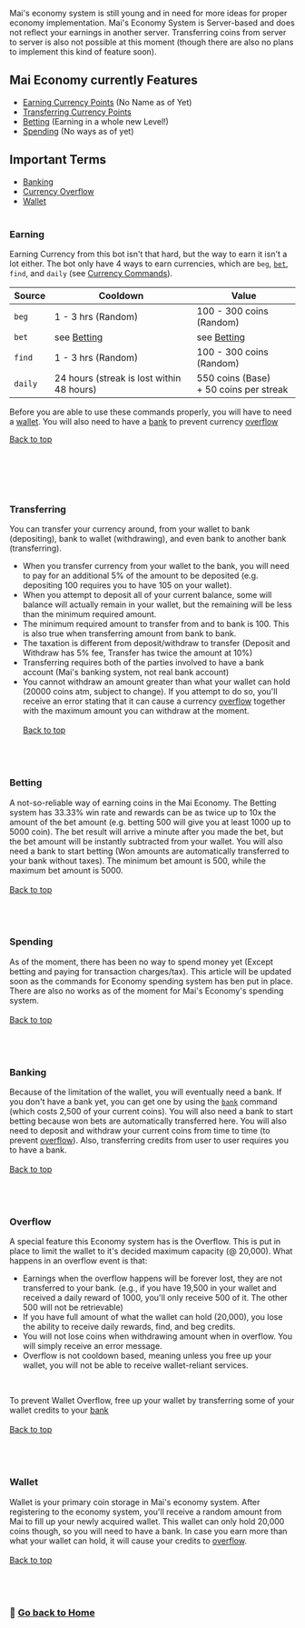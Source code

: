 Mai's economy system is still young and in need for more ideas for proper economy implementation. 
Mai's Economy System is Server-based and does not reflect your earnings in another server. Transferring coins from server to server is also not possible at this moment (though there are also no plans to implement this kind of feature soon).

## Mai Economy currently Features

- [Earning Currency Points](#Earning) (No Name as of Yet)
- [Transferring Currency Points](#Transferring)
- [Betting](#Betting) (Earning in a whole new Level!)
- [Spending](#Spending) (No ways as of yet)

## Important Terms

- [Banking](#Banking)
- [Currency Overflow](#Overflow)
- [Wallet](#Wallet)
<br><br>

### Earning
Earning Currency from this bot isn't that hard, but the way to earn it isn't a lot either. The bot only have 4 ways to earn currencies, which are `beg`, [`bet`](#Betting), `find`, and `daily` (see [Currency Commands](https://github.com/maisans-maid/Mai/wiki/Commands#Economy)). 

|  Source  |  Cooldown  |    Value    |
|----------|------------|-------------|
`beg` | 1 - 3 hrs (Random) | 100 - 300 coins (Random) | 
`bet` | see [Betting](#Betting) | see [Betting](#Betting) | 
`find`| 1 - 3 hrs (Random) | 100 - 300 coins (Random) | 
`daily` | 24 hours (streak is lost within 48 hours) | 550 coins (Base) <br> + 50 coins per streak |

Before you are able to use these commands properly, you will have to need a [wallet](#Wallet). You will also need to have a [bank](#Banking) to prevent currency [overflow](#Overflow)

[Back to top](#mai-economy-currently-features)

<br><br><br><br>
### Transferring
You can transfer your currency around, from your wallet to bank (depositing), bank to wallet (withdrawing), and even bank to another bank (transferring).
- When you transfer currency from your wallet to the bank, you will need to pay for an additional 5% of the amount to be deposited (e.g. depositing 100 requires you to have 105 on your wallet).
- When you attempt to deposit all of your current balance, some will balance will actually remain in your wallet, but the remaining will be less than the minimum required amount.
- The minimum required amount to transfer from and to bank is 100. This is also true when transferring amount from bank to bank.
- The taxation is different from deposit/withdraw to transfer (Deposit and Withdraw has 5% fee, Transfer has twice the amount at 10%)
- Transferring requires both of the parties involved to have a bank account (Mai's banking system, not real bank account)
- You cannot withdraw an amount greater than what your wallet can hold (20000 coins atm, subject to change). If you attempt to do so, you'll receive an error stating that it can cause a currency [overflow](#Overflow) together with the maximum amount you can withdraw at the moment.
<br><br>
[Back to top](#mai-economy-currently-features)
<br><br><br><br>
### Betting
A not-so-reliable way of earning coins in the Mai Economy. The Betting system has 33.33% win rate and rewards can be as twice up to 10x the amount of the bet amount (e.g. betting 500 will give you at least 1000 up to 5000 coin). The bet result will arrive a minute after you made the bet, but the bet amount will be instantly subtracted from your wallet. You will also need a bank to start betting (Won amounts are automatically transferred to your bank without taxes). The minimum bet amount is 500, while the maximum bet amount is 5000.
<br><br>
[Back to top](#mai-economy-currently-features)
<br><br><br><br>
### Spending
As of the moment, there has been no way to spend money yet (Except betting and paying for transaction charges/tax). This article will be updated soon as the commands for Economy spending system has ben put in place. There are also no works as of the moment for Mai's Economy's spending system.
<br><br>
[Back to top](#mai-economy-currently-features)
<br><br><br><br>
### Banking
Because of the limitation of the wallet, you will eventually need a bank. If you don't have a bank yet, you can get one by using the [`bank`](https://github.com/maisans-maid/Mai/wiki/Commands#Economy) command (which costs 2,500 of your current coins). You will also need a bank to start betting because won bets are automatically transferred here. You will also need to deposit and withdraw your current coins from time to time (to prevent [overflow](#Overflow)). Also, transferring credits from user to user requires you to have a bank.
<br><br>
[Back to top](#mai-economy-currently-features)
<br><br><br><br>
### Overflow
A special feature this Economy system has is the Overflow. This is put in place to limit the wallet to it's decided maximum capacity (@ 20,000). What happens in an overflow event is that:
- Earnings when the overflow happens will be forever lost, they are not transferred to your bank. (e.g., if you have 19,500 in your wallet and received a daily reward of 1000, you'll only receive 500 of it. The other 500 will not be retrievable)
- If you have full amount of what the wallet can hold (20,000), you lose the ability to receive daily rewards, find, and beg credits.
- You will not lose coins when withdrawing amount when in overflow. You will simply receive an error message.
- Overflow is not cooldown based, meaning unless you free up your wallet, you will not be able to receive wallet-reliant services.
<br>

To prevent Wallet Overflow, free up your wallet by transferring some of your wallet credits to your [bank](#Banking)
<br><br>
[Back to top](#mai-economy-currently-features)
<br><br><br><br>
### Wallet
Wallet is your primary coin storage in Mai's economy system. After registering to the economy system, you'll receive a random amount from Mai to fill up your newly acquired wallet. This wallet can only hold 20,000 coins though, so you will need to have a bank. In case you earn more than what your wallet can hold, it will cause your credits to [overflow](#Overflow).
<br><br>
[Back to top](#mai-economy-currently-features)
<br><br><br><br>
### 🔗 [Go back to Home](https://github.com/maisans-maid/Mai/wiki)